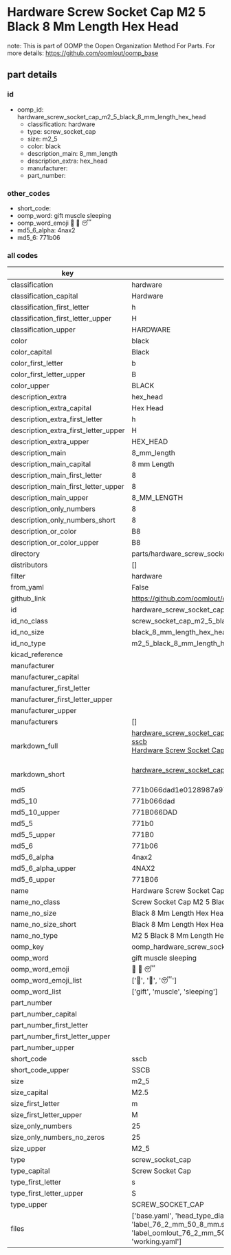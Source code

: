 # Hardware Screw Socket Cap M2 5 Black 8 Mm Length Hex Head  

note: This is part of OOMP the Oopen Organization Method For Parts. For more details: https://github.com/oomlout/oomp_base

##  part details





### id
* oomp_id: hardware_screw_socket_cap_m2_5_black_8_mm_length_hex_head
  * classification: hardware
  * type: screw_socket_cap
  * size: m2_5
  * color: black
  * description_main: 8_mm_length
  * description_extra: hex_head
  * manufacturer: 
  * part_number: 

### other_codes
* short_code: 
* oomp_word: gift muscle sleeping
* oomp_word_emoji :gift: :muscle: :sleeping:
* md5_6_alpha: 4nax2
* md5_6: 771b06

### all codes 
| key | value |  
| --- | --- |  
| classification | hardware |  
| classification_capital | Hardware |  
| classification_first_letter | h |  
| classification_first_letter_upper | H |  
| classification_upper | HARDWARE |  
| color | black |  
| color_capital | Black |  
| color_first_letter | b |  
| color_first_letter_upper | B |  
| color_upper | BLACK |  
| description_extra | hex_head |  
| description_extra_capital | Hex Head |  
| description_extra_first_letter | h |  
| description_extra_first_letter_upper | H |  
| description_extra_upper | HEX_HEAD |  
| description_main | 8_mm_length |  
| description_main_capital | 8 mm Length |  
| description_main_first_letter | 8 |  
| description_main_first_letter_upper | 8 |  
| description_main_upper | 8_MM_LENGTH |  
| description_only_numbers | 8 |  
| description_only_numbers_short | 8 |  
| description_or_color | B8 |  
| description_or_color_upper | B8 |  
| directory | parts/hardware_screw_socket_cap_m2_5_black_8_mm_length_hex_head |  
| distributors | [] |  
| filter | hardware |  
| from_yaml | False |  
| github_link | https://github.com/oomlout/oomlout_oomp_part_src/tree/main/parts/hardware_screw_socket_cap_m2_5_black_8_mm_length_hex_head/working |  
| id | hardware_screw_socket_cap_m2_5_black_8_mm_length_hex_head |  
| id_no_class | screw_socket_cap_m2_5_black_8_mm_length_hex_head |  
| id_no_size | black_8_mm_length_hex_head |  
| id_no_type | m2_5_black_8_mm_length_hex_head |  
| kicad_reference |  |  
| manufacturer |  |  
| manufacturer_capital |  |  
| manufacturer_first_letter |  |  
| manufacturer_first_letter_upper |  |  
| manufacturer_upper |  |  
| manufacturers | [] |  
| markdown_full | [hardware_screw_socket_cap_m2_5_black_8_mm_length_hex_head](https://github.com/oomlout/oomlout_oomp_part_src/tree/main/parts/hardware_screw_socket_cap_m2_5_black_8_mm_length_hex_head/working)<br>[sscb](https://github.com/oomlout/oomlout_oomp_part_src/tree/main/parts/hardware_screw_socket_cap_m2_5_black_8_mm_length_hex_head/working)<br>[Hardware Screw Socket Cap M2 5 Black 8 Mm Length Hex Head](https://github.com/oomlout/oomlout_oomp_part_src/tree/main/parts/hardware_screw_socket_cap_m2_5_black_8_mm_length_hex_head/working)<br><br> |  
| markdown_short | [hardware_screw_socket_cap_m2_5_black_8_mm_length_hex_head](https://github.com/oomlout/oomlout_oomp_part_src/tree/main/parts/hardware_screw_socket_cap_m2_5_black_8_mm_length_hex_head/working)<br><br> |  
| md5 | 771b066dad1e0128987a97da4d3a0592 |  
| md5_10 | 771b066dad |  
| md5_10_upper | 771B066DAD |  
| md5_5 | 771b0 |  
| md5_5_upper | 771B0 |  
| md5_6 | 771b06 |  
| md5_6_alpha | 4nax2 |  
| md5_6_alpha_upper | 4NAX2 |  
| md5_6_upper | 771B06 |  
| name | Hardware Screw Socket Cap M2 5 Black 8 Mm Length Hex Head |  
| name_no_class | Screw Socket Cap M2 5 Black 8 Mm Length Hex Head |  
| name_no_size | Black 8 Mm Length Hex Head |  
| name_no_size_short | Black 8 Mm Length Hex Head |  
| name_no_type | M2 5 Black 8 Mm Length Hex Head |  
| oomp_key | oomp_hardware_screw_socket_cap_m2_5_black_8_mm_length_hex_head |  
| oomp_word | gift muscle sleeping |  
| oomp_word_emoji | :gift: :muscle: :sleeping: |  
| oomp_word_emoji_list | [':gift:', ':muscle:', ':sleeping:'] |  
| oomp_word_list | ['gift', 'muscle', 'sleeping'] |  
| part_number |  |  
| part_number_capital |  |  
| part_number_first_letter |  |  
| part_number_first_letter_upper |  |  
| part_number_upper |  |  
| short_code | sscb |  
| short_code_upper | SSCB |  
| size | m2_5 |  
| size_capital | M2.5 |  
| size_first_letter | m |  
| size_first_letter_upper | M |  
| size_only_numbers | 25 |  
| size_only_numbers_no_zeros | 25 |  
| size_upper | M2_5 |  
| type | screw_socket_cap |  
| type_capital | Screw Socket Cap |  
| type_first_letter | s |  
| type_first_letter_upper | S |  
| type_upper | SCREW_SOCKET_CAP |  
| files | ['base.yaml', 'head_type_diagram.png', 'label_15_mm_30_mm.pdf', 'label_15_mm_30_mm.svg', 'label_76_2_mm_50_8_mm.pdf', 'label_76_2_mm_50_8_mm.svg', 'label_bolt_76_2_mm_50_8_mm.pdf', 'label_bolt_76_2_mm_50_8_mm.svg', 'label_oomlout_76_2_mm_50_8_mm.pdf', 'label_oomlout_76_2_mm_50_8_mm.svg', 'readme.md', 'type_diagram.png', 'working.json', 'working.yaml'] |  
